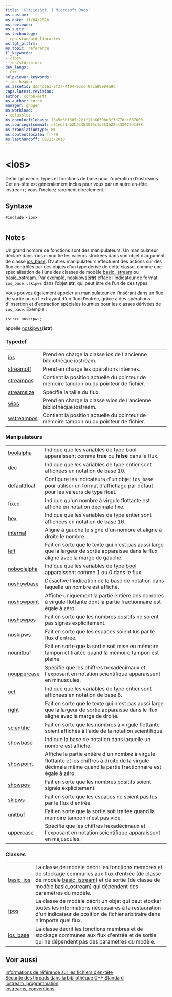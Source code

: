 ```yaml
---
title: '&lt;ios&gt; | Microsoft Docs'
ms.custom: 
ms.date: 11/04/2016
ms.reviewer: 
ms.suite: 
ms.technology:
- cpp-standard-libraries
ms.tgt_pltfrm: 
ms.topic: reference
f1_keywords:
- <ios>
- ios/std::<ios>
dev_langs:
- C++
helpviewer_keywords:
- ios header
ms.assetid: d3d4c161-2f37-4f04-93cc-0a2a89984a9c
caps.latest.revision: 
author: corob-msft
ms.author: corob
manager: ghogen
ms.workload:
- cplusplus
ms.openlocfilehash: 76a5d6bf305e221f17b6059be3f3d770dc687000
ms.sourcegitcommit: d51ed21ab2b434535f5c1d553b22e432073e1478
ms.translationtype: MT
ms.contentlocale: fr-FR
ms.lasthandoff: 02/23/2018
---
```

# <a name="ltiosgt"></a>&lt;ios&gt;
Définit plusieurs types et fonctions de base pour l'opération d'iostreams. Cet en-tête est généralement inclus pour vous par un autre en-tête iostream ; vous l'incluez rarement directement.  
  
## <a name="syntax"></a>Syntaxe  
  
```  
#include <ios>  
  
```  
  
## <a name="remarks"></a>Notes  
 Un grand nombre de fonctions sont des manipulateurs. Un manipulateur déclaré dans \<ios> modifie les valeurs stockées dans son objet d’argument de classe [ios_base](../standard-library/ios-base-class.md). D’autres manipulateurs effectuent des actions sur des flux contrôlés par des objets d’un type dérivé de cette classe, comme une spécialisation de l’une des classes de modèle [basic_istream](../standard-library/basic-istream-class.md) ou [basic_ostream](../standard-library/basic-ostream-class.md). Par exemple, [noskipws](../standard-library/ios-functions.md#noskipws)(**str**) efface l’indicateur de format `ios_base::skipws` dans l’objet **str**, qui peut être de l’un de ces types.  
  
 Vous pouvez également appeler un manipulateur en l'insérant dans un flux de sortie ou en l'extrayant d'un flux d'entrée, grâce à des opérations d'insertion et d'extraction spéciales fournies pour les classes dérivées de `ios_base`. Exemple :  
  
```
istr>> noskipws;
```  
  
 appelle [noskipws](../standard-library/ios-functions.md#noskipws)(**istr**).  
  
### <a name="typedefs"></a>Typedef  
  
|||  
|-|-|  
|[ios](../standard-library/ios-typedefs.md#ios)|Prend en charge la classe ios de l'ancienne bibliothèque iostream.|  
|[streamoff](../standard-library/ios-typedefs.md#streamoff)|Prend en charge les opérations internes.|  
|[streampos](../standard-library/ios-typedefs.md#streampos)|Contient la position actuelle du pointeur de mémoire tampon ou du pointeur de fichier.|  
|[streamsize](../standard-library/ios-typedefs.md#streamsize)|Spécifie la taille du flux.|  
|[wios](../standard-library/ios-typedefs.md#wios)|Prend en charge la classe wios de l'ancienne bibliothèque iostream.|  
|[wstreampos](../standard-library/ios-typedefs.md#wstreampos)|Contient la position actuelle du pointeur de mémoire tampon ou du pointeur de fichier.|  
  
### <a name="manipulators"></a>Manipulateurs  
  
|||  
|-|-|  
|[boolalpha](../standard-library/ios-functions.md#boolalpha)|Indique que les variables de type [bool](../cpp/bool-cpp.md) apparaissent comme **true** ou **false** dans le flux.|  
|[dec](../standard-library/ios-functions.md#dec)|Indique que les variables de type entier sont affichées en notation de base 10.|  
|[defaultfloat](../standard-library/ios-functions.md#ios_defaultfloat)|Configure les indicateurs d'un objet `ios_base` pour utiliser un format d'affichage par défaut pour les valeurs de type float.|  
|[fixed](../standard-library/ios-functions.md#fixed)|Indique qu'un nombre à virgule flottante est affiché en notation décimale fixe.|  
|[hex](../standard-library/ios-functions.md#hex)|Indique que les variables de type entier sont affichées en notation de base 16.|  
|[internal](../standard-library/ios-functions.md#internal)|Aligne à gauche le signe d'un nombre et aligne à droite le nombre.|  
|[left](../standard-library/ios-functions.md#left)|Fait en sorte que le texte qui n'est pas aussi large que la largeur de sortie apparaisse dans le flux aligné avec la marge de gauche.|  
|[noboolalpha](../standard-library/ios-functions.md#noboolalpha)|Indique que les variables de type [bool](../cpp/bool-cpp.md) apparaissent comme 1 ou 0 dans le flux.|  
|[noshowbase](../standard-library/ios-functions.md#noshowbase)|Désactive l'indication de la base de notation dans laquelle un nombre est affiché.|  
|[noshowpoint](../standard-library/ios-functions.md#noshowpoint)|Affiche uniquement la partie entière des nombres à virgule flottante dont la partie fractionnaire est égale à zéro.|  
|[noshowpos](../standard-library/ios-functions.md#noshowpos)|Fait en sorte que les nombres positifs ne soient pas signés explicitement.|  
|[noskipws](../standard-library/ios-functions.md#noskipws)|Fait en sorte que les espaces soient lus par le flux d'entrée.|  
|[nounitbuf](../standard-library/ios-functions.md#nounitbuf)|Fait en sorte que la sortie soit mise en mémoire tampon et traitée quand la mémoire tampon est pleine.|  
|[nouppercase](../standard-library/ios-functions.md#nouppercase)|Spécifie que les chiffres hexadécimaux et l'exposant en notation scientifique apparaissent en minuscules.|  
|[oct](../standard-library/ios-functions.md#oct)|Indique que les variables de type entier sont affichées en notation de base 8.|  
|[right](../standard-library/ios-functions.md#right)|Fait en sorte que le texte qui n'est pas aussi large que la largeur de sortie apparaisse dans le flux aligné avec la marge de droite.|  
|[scientific](../standard-library/ios-functions.md#scientific)|Fait en sorte que les nombres à virgule flottante soient affichés à l'aide de la notation scientifique.|  
|[showbase](../standard-library/ios-functions.md#showbase)|Indique la base de notation dans laquelle un nombre est affiché.|  
|[showpoint](../standard-library/ios-functions.md#showpoint)|Affiche la partie entière d'un nombre à virgule flottante et les chiffres à droite de la virgule décimale même quand la partie fractionnaire est égale à zéro.|  
|[showpos](../standard-library/ios-functions.md#showpos)|Fait en sorte que les nombres positifs soient signés explicitement.|  
|[skipws](../standard-library/ios-functions.md#skipws)|Fait en sorte que les espaces ne soient pas lus par le flux d'entrée.|  
|[unitbuf](../standard-library/ios-functions.md#unitbuf)|Fait en sorte que la sortie soit traitée quand la mémoire tampon n'est pas vide.|  
|[uppercase](../standard-library/ios-functions.md#uppercase)|Spécifie que les chiffres hexadécimaux et l'exposant en notation scientifique apparaissent en majuscules.|  
  
### <a name="classes"></a>Classes  
  
|||  
|-|-|  
|[basic_ios](../standard-library/basic-ios-class.md)|La classe de modèle décrit les fonctions membres et de stockage communes aux flux d’entrée (de classe de modèle [basic_istream](../standard-library/basic-istream-class.md)) et de sortie (de classe de modèle [basic_ostream](../standard-library/basic-ostream-class.md)) qui dépendent des paramètres du modèle.|  
|[fpos](../standard-library/fpos-class.md)|La classe de modèle décrit un objet qui peut stocker toutes les informations nécessaires à la restauration d'un indicateur de position de fichier arbitraire dans n'importe quel flux.|  
|[ios_base](../standard-library/ios-base-class.md)|La classe décrit les fonctions membres et de stockage communes aux flux d'entrée et de sortie qui ne dépendent pas des paramètres du modèle.|  
  
## <a name="see-also"></a>Voir aussi  
 [Informations de référence sur les fichiers d’en-tête](../standard-library/cpp-standard-library-header-files.md)   
 [Sécurité des threads dans la bibliothèque C++ Standard](../standard-library/thread-safety-in-the-cpp-standard-library.md)   
 [iostream, programmation](../standard-library/iostream-programming.md)   
 [iostreams, conventions](../standard-library/iostreams-conventions.md)



